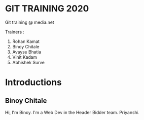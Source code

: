 # GIT TRAINING 2020

Git training @ media.net

Trainers : 

1. Rohan Kamat
2. Binoy Chitale
3. Avaysu Bhatia
4. Vinit Kadam
5. Abhishek Surve

# Introductions

## Binoy Chitale

Hi, I'm Binoy. I'm a Web Dev in the Header Bidder team.
Priyanshi.
